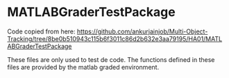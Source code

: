 # MATLABGraderTestPackage

Code copied from here: https://github.com/ankurjainjob/Multi-Object-Tracking/tree/8be0b510943c115b6f3011c86d2b632e3aa79195/HA01/MATLABGraderTestPackage

These files are only used to test de code. The functions defined in these files are provided by the matlab graded environment.
